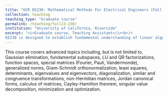 ```yaml
---
title: "UCR EE230: Mathematical Methods For Electrical Engineers (Fall 2023)"
collection: teaching
teaching_type: "Graduate course"
permalink: /teaching/fall23-230/
institution: "University of California, Riverside"
excerpt: "<i>Graduate course, Teaching Assistant</i><br/>
EE230 is designed to establish fundamental understanding of linear algebra and its applications to prepare PhD students for future research in science and engineering."
---
```

This course covers advanced topics including, but is not limited to, Gaussian elimination, fundamental subspaces, LU and QR factorizations, function spaces, special matrices (Fourier, Pauli, Vandermonde), generalized norms, Gram-Schmidt orthonormalization, least squares, determinants, eigenvalues and eigenvectors, diagonalization, similar and congruence transformations, non-Hermitian matrices, Jordan canonical forms, calculus of matrices, Cayley-Hamilton theorem, singular value decomposition, minimization and optimization.
